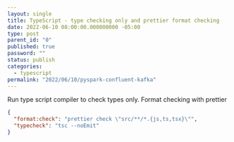 ```yaml
---
layout: single
title: TypeScript - type checking only and prettier format checking
date: 2022-06-10 08:00:00.000000000 -05:00
type: post
parent_id: "0"
published: true
password: ""
status: publish
categories:
  - typescript
permalink: "2022/06/10/pyspark-confluent-kafka"
---
```


Run type script compiler to check types only.
Format checking with prettier

```json
{
  "format:check": "prettier check \"src/**/*.{js,ts,tsx}\"",
  "typecheck": "tsc --noEmit"
}
```
